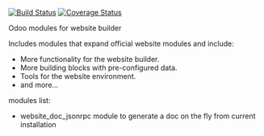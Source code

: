 [![Build Status](https://travis-ci.org/OCA/website.svg?branch=8.0)](https://travis-ci.org/OCA/website)
[![Coverage Status](https://coveralls.io/repos/OCA/website/badge.png?branch=8.0)](https://coveralls.io/r/OCA/website?branch=8.0)

Odoo modules for website builder

Includes modules that expand official website modules and include:

* More functionality for the website builder.
* More building blocks with pre-configured data.
* Tools for the website environment.
* and more...

modules list:

* website_doc_jsonrpc module to generate a doc on the fly from current installation

